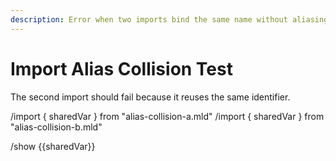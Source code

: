 ```yaml
---
description: Error when two imports bind the same name without aliasing
---
```


# Import Alias Collision Test

The second import should fail because it reuses the same identifier.

/import { sharedVar } from "alias-collision-a.mld"
/import { sharedVar } from "alias-collision-b.mld"

/show {{sharedVar}}
